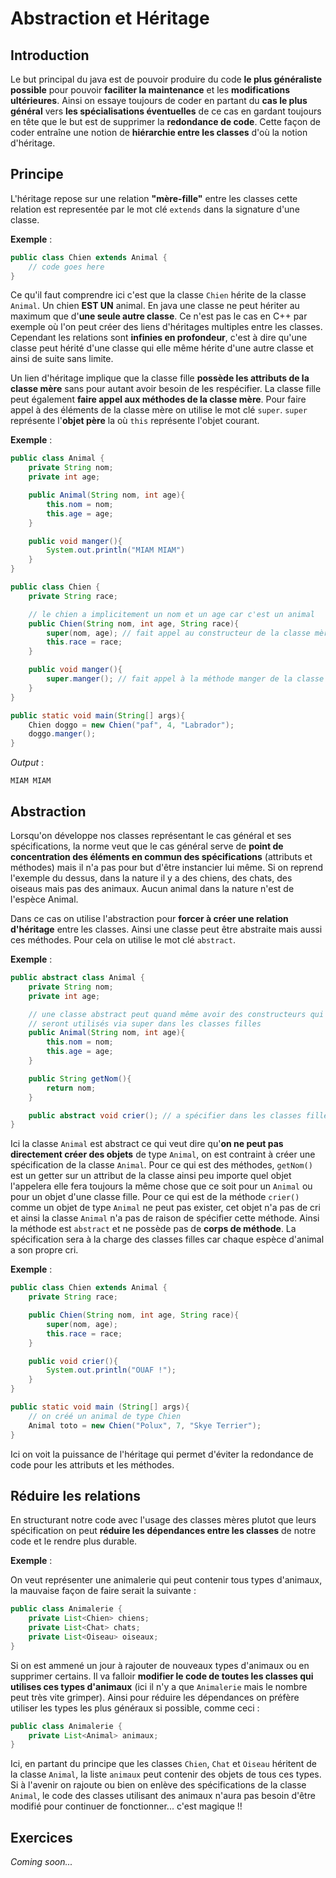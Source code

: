 # Abstraction et Héritage

## Introduction

Le but principal du java est de pouvoir produire du code **le plus généraliste possible** pour pouvoir **faciliter la maintenance** et les **modifications ultérieures**. Ainsi on essaye toujours de coder en partant du **cas le plus général** vers **les spécialisations éventuelles** de ce cas en gardant toujours en tête que le but est de supprimer la **redondance de code**. Cette façon de coder entraîne une notion de **hiérarchie entre les classes** d'où la notion d'héritage.

## Principe

L'héritage repose sur une relation **"mère-fille"** entre les classes cette relation est representée par le mot clé `extends` dans la signature d'une classe.

**Exemple** :

```java
public class Chien extends Animal {
    // code goes here
}
```

Ce qu'il faut comprendre ici c'est que la classe `Chien` hérite de la classe `Animal`. Un chien **EST UN** animal. En java une classe ne peut hériter au maximum que d'**une seule autre classe**. Ce n'est pas le cas en C++ par exemple où l'on peut créer des liens d'héritages multiples entre les classes. Cependant les relations sont **infinies en profondeur**, c'est à dire qu'une classe peut hérité d'une classe qui elle même hérite d'une autre classe et ainsi de suite sans limite.

Un lien d'héritage implique que la classe fille **possède les attributs de la classe mère** sans pour autant avoir besoin de les respécifier. La classe fille peut également **faire appel aux méthodes de la classe mère**. Pour faire appel à des éléments de la classe mère on utilise le mot clé `super`. `super` représente l'**objet père** la où `this` représente l'objet courant.

**Exemple** :

```java
public class Animal {
    private String nom;
    private int age;

    public Animal(String nom, int age){
        this.nom = nom;
        this.age = age;
    }

    public void manger(){
        System.out.println("MIAM MIAM")
    }
}
```

```java
public class Chien {
    private String race;

    // le chien a implicitement un nom et un age car c'est un animal
    public Chien(String nom, int age, String race){
        super(nom, age); // fait appel au constructeur de la classe mère
        this.race = race;
    }

    public void manger(){
        super.manger(); // fait appel à la méthode manger de la classe mère
    }
}
```

```java
public static void main(String[] args){
    Chien doggo = new Chien("paf", 4, "Labrador");
    doggo.manger();
}
```

*Output* :

`MIAM MIAM`

## Abstraction

Lorsqu'on développe nos classes représentant le cas général et ses spécifications, la norme veut que le cas général serve de **point de concentration des éléments en commun des spécifications** (attributs et méthodes) mais il n'a pas pour but d'être instancier lui même. Si on reprend l'exemple du dessus, dans la nature il y a des chiens, des chats, des oiseaus mais pas des animaux. Aucun animal dans la nature n'est de l'espèce Animal.

Dans ce cas on utilise l'abstraction pour **forcer à créer une relation d'héritage** entre les classes. Ainsi une classe peut être abstraite mais aussi ces méthodes. Pour cela on utilise le mot clé `abstract`.

**Exemple** :

```java
public abstract class Animal {
    private String nom;
    private int age;

    // une classe abstract peut quand même avoir des constructeurs qui
    // seront utilisés via super dans les classes filles
    public Animal(String nom, int age){
        this.nom = nom;
        this.age = age;
    }

    public String getNom(){
        return nom;
    }

    public abstract void crier(); // a spécifier dans les classes filles
}
```

Ici la classe `Animal` est abstract ce qui veut dire qu'**on ne peut pas directement créer des objets** de type `Animal`, on est contraint à créer une spécification de la classe `Animal`. Pour ce qui est des méthodes, `getNom()` est un getter sur un attribut de la classe ainsi peu importe quel objet l'appelera elle fera toujours la même chose que ce soit pour un `Animal` ou pour un objet d'une classe fille. Pour ce qui est de la méthode `crier()` comme un objet de type `Animal` ne peut pas exister, cet objet n'a pas de cri et ainsi la classe `Animal` n'a pas de raison de spécifier cette méthode. Ainsi la méthode est `abstract` et ne possède pas de **corps de méthode**. La spécification sera à la charge des classes filles car chaque espèce d'animal a son propre cri.

**Exemple** :

```java
public class Chien extends Animal {
    private String race;

    public Chien(String nom, int age, String race){
        super(nom, age);
        this.race = race;
    }

    public void crier(){
        System.out.println("OUAF !");
    }
}
```

```java
public static void main (String[] args){
    // on créé un animal de type Chien
    Animal toto = new Chien("Polux", 7, "Skye Terrier");
}
```

Ici on voit la puissance de l'héritage qui permet d'éviter la redondance de code pour les attributs et les méthodes.

## Réduire les relations

En structurant notre code avec l'usage des classes mères plutot que leurs spécification on peut **réduire les dépendances entre les classes** de notre code et le rendre plus durable.

**Exemple** :

On veut représenter une animalerie qui peut contenir tous types d'animaux, la mauvaise façon de faire serait la suivante :

```java
public class Animalerie {
    private List<Chien> chiens;
    private List<Chat> chats;
    private List<Oiseau> oiseaux;
}
```

Si on est ammené un jour à rajouter de nouveaux types d'animaux ou en supprimer certains. Il va falloir **modifier le code de toutes les classes qui utilises ces types d'animaux** (ici il n'y a que `Animalerie` mais le nombre peut très vite grimper). Ainsi pour réduire les dépendances on préfère utiliser les types les plus généraux si possible, comme ceci :

```java
public class Animalerie {
    private List<Animal> animaux;
}
```

Ici, en partant du principe que les classes `Chien`, `Chat` et `Oiseau` héritent de la classe `Animal`, la liste `animaux` peut contenir des objets de tous ces types. Si à l'avenir on rajoute ou bien on enlève des spécifications de la classe `Animal`, le code des classes utilisant des animaux n'aura pas besoin d'être modifié pour continuer de fonctionner... c'est magique !!

## Exercices

*Coming soon...*
